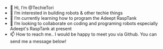 - 👋 Hi, I’m @TechieTori
- 👀 I’m interested in building robots & other techie things
- 🌱 I’m currently learning how to program the Adeept RaspTank
- 💞️ I’m looking to collaborate on coding and programing robots especially Adeept's RaspTank at present
- 📫 How to reach me.. I would be happy to meet you via Github. You can send me a message below! 

<!---
TechieTori/TechieTori is a ✨ special ✨ repository because its `README.md` (this file) appears on your GitHub profile.
You can click the Preview link to take a look at your changes.
--->

